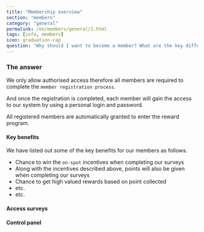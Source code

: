 ```yaml
---
title: "Membership overview"
section: "members"
category: "general"
permalink: /en/members/general/1.html
tags: [info, members]
icon: graduation-cap
question: "Why should I want to become a member? What are the key differences between being or not being a member?"
---
```


### <i class="pe-anchor pe-fw"></i> The answer

We only allow authorised access therefore all members are required to complete the `member registration process`.

And once the registration is completed, each member will gain the access to our system by using a personal login and password.

All registered members are automatically granted to enter the reward program.


#### Key benefits

We have listed out some of the key benefits for our members as follows.

- Chance to win the `on-spot` incentives when completing our surveys
- Along with the incentives described above, points will also be given when completing our surveys
- Chance to get high valued rewards based on point collected
- etc.
- etc.



#### Access surveys



#### Control panel
